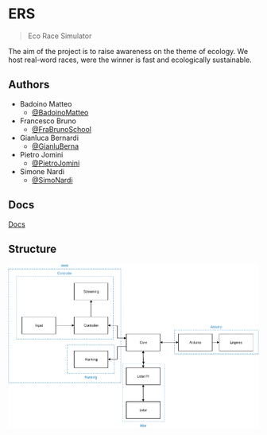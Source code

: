 # ERS

> Eco Race Simulator

The aim of the project is to raise awareness on the theme of ecology. We  host real-word races, were the winner is fast and ecologically  sustainable.



## Authors

+ Badoino Matteo
  + [@BadoinoMatteo](https://github.com/BadoinoMatteo)
+ Francesco Bruno
  + [@FraBrunoSchool](https://github.com/FraBrunoSchool)
+ Gianluca Bernardi
  + [@GianluBerna](https://github.com/GianluBerna)
+ Pietro Jomini
  + [@PietroJomini](https://github.com/PietroJomini)
+ Simone Nardi
  + [@SimoNardi](https://github.com/SimoNardi)



## Docs

[Docs](https://ers-eco-race-simulator.github.io/Docs/#/)



## Structure

![](./imgs/ERS.png)

